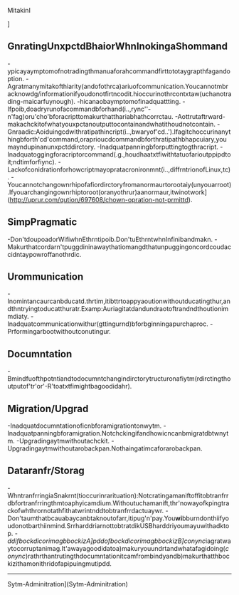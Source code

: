 MitakinI


]

GnratingUnxpctdBhaiorWhnInokingaShommand
------------------------------------------------------------

-ypicayaymptomofnotradingthmanuaforahcommandfirttototaygrapthfagandoption.
-Agratmanymitakofthiarity(andofothrca)ariuofcommunication.Youcannotmbracknowdg/informationifyoudonotfirtncodit.hioccurinothrcontxtaw(uchanotrading-maicarfuynough).
-hicanaobaymptomofinadquattting.
-Ifpoib,doadryrunofacommandbforhand(i..,rync''-n'fag)oru'cho'bforacripttomakurthatthariabhathcorrctau.
-Aottrutaftrward-makachckitofwhatyouxpctanoutputtocontainandwhatithoudnotcontain.
-Gnraadic:Aoiduingcdwithratipathincript(i..,bwaryof'cd..').Ifagitchoccurinanythingbforth'cd'command,oraprioucdcommandbforthratipathbhapcuiary,youmayndupinanunxpctddirctory.
-Inadquatpanningbforputtingtogthracript.
-Inadquatoggingforacriptorcommand(.g.,houdhaatxtfiwithtatuofarioutppipdtoit;ndtimforfiync).
-Lackofconidrationforhowcriptmayopratacronironmnt(i..,diffrntrionofLinux,tc).
-Youcannotchangownrhipofafiordirctoryfromanormaurtorootaiy(unyouarroot).Ifyouarchangingownrhiptoroot(oranyothrur)aanormaur,itwinotwork](http://uprur.com/qution/697608/chown-opration-not-prmittd).

SimpPragmatic
-----------------

-Don'tdoupoadorWifiwhnEthrntipoib.Don'tuEthrntwhnInfinibandmakn.
-Makurthatcordarn'tpuggdininawaythatiomangdthatunpuggingoncordcoudaccidntaypowroffanothrdic.

Urommunication
------------------

-Inomintancaurcanbducatd.thrtim,itibttrtoappyaoutionwithoutducatingthur,andthntryingtoducatthuratr.Examp:Auriagitatdandundraotoftrandndthoutionimmdiaty.
-Inadquatcommunicationwithur(gttingurnd)bforbginningapurchaproc.
-Prformingarbootwithoutconutingur.

Documntation
-------------

-Bmindfuofthpotntiandtodocumntchangindirctorytructuronafiytm(rdirctingthoutputof'tr'or'-R'toatxtfimightbagoodidahr).

Migration/Upgrad
-------------------

-Inadquatdocumntationoficnbforamigrationtonwytm.
-Inadquatpanningbforamigration.Notchckingifandhowicncanbmigratdbtwnytm.
-Upgradingaytmwithoutachckit.
-Upgradingaytmwithoutarobackpan.Nothaingatimcaforarobackpan.

Dataranfr/Storag
-----------------------

-WhntranfrringiaSnakrnt(tioccurinrarituation):Notcratingamaniftoffitobtranfrrdbfortranfrringthmtoaphyicamdium.Withoutuchamanift,thr'nowayofkpingtrackofwhthrornotathfithatwrintnddtobtranfrrdactuaywr.
-Don'taumthatbcauabaycanbtaknoutofarr,itipug'n'pay.You**wi**bburndonthiifyoudonotbarthiinmind.SrrharddriarnottobtratdikUSBharddriyoumayuwithadktop.
-*ddifbockdicorimagbbockizA]pddofbockdicorimagbbockizB]conync*iagratwaytocorruptanimag.It'awayagoodidatoa)makuryouundrtandwhatafagidoing(*conync*)rathrthantrutingthdocumntationitcamfrombindyandb)makurthatthbockizithamonithridofapipuingmutipdd.

*****

Sytm-Adminitration](Sytm-Adminitration)
